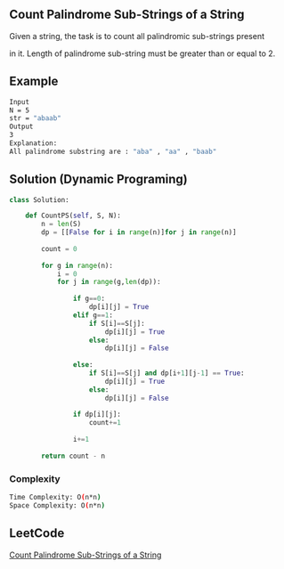 ## Count Palindrome Sub-Strings of a String
Given a string, the task is to count all palindromic sub-strings present 

in it. Length of palindrome sub-string must be greater than or equal to 2. 
## Example
```bash
Input
N = 5
str = "abaab"
Output
3
Explanation:
All palindrome substring are : "aba" , "aa" , "baab"

```

## Solution (Dynamic Programing)

```Python
class Solution:

    def CountPS(self, S, N):
        n = len(S)
        dp = [[False for i in range(n)]for j in range(n)]
        
        count = 0
        
        for g in range(n):
            i = 0
            for j in range(g,len(dp)):
                
                if g==0:
                    dp[i][j] = True
                elif g==1:
                    if S[i]==S[j]:
                        dp[i][j] = True
                    else:
                        dp[i][j] = False
                        
                else:
                    if S[i]==S[j] and dp[i+1][j-1] == True:
                        dp[i][j] = True
                    else:
                        dp[i][j] = False
                        
                if dp[i][j]:
                    count+=1
                    
                i+=1
                
        return count - n 
```
### Complexity
 
```bash
Time Complexity: O(n*n)
Space Complexity: O(n*n)
```

## LeetCode
[Count Palindrome Sub-Strings of a String](https://practice.geeksforgeeks.org/problems/count-palindrome-sub-strings-of-a-string0652/1?page=3&difficulty[]=1&status[]=unsolved&company[]=Amazon&category[]=Arrays&category[]=Strings&category[]=Hash&category[]=Sorting&category[]=Matrix&category[]=Linked%20List&category[]=Searching&category[]=Stack&category[]=Recursion&category[]=Binary%20Search%20Tree&category[]=Binary%20Search&sortBy=submissions)
